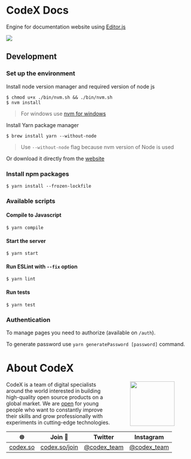 # CodeX Docs

Engine for documentation website using [Editor.js](//editorjs.io)

![](https://capella.pics/e3b8a441-53dc-4da6-a7a9-76b12629983b.jpg)

## Development

### Set up the environment

Install node version manager and required version of node js

```
$ chmod u+x ./bin/nvm.sh && ./bin/nvm.sh
$ nvm install
```

> For windows use [nvm for windows](https://github.com/coreybutler/nvm-windows)

Install Yarn package manager
```
$ brew install yarn --without-node
```

> Use `--without-node` flag  because nvm version of Node is used

Or download it directly from the [website](https://yarnpkg.com/en/docs/install)

### Install npm packages

```
$ yarn install --frozen-lockfile
```

### Available scripts
#### Compile to Javascript
```
$ yarn compile
```

#### Start the server

```
$ yarn start
```

#### Run ESLint with `--fix` option

```
$ yarn lint
```

#### Run tests

```
$ yarn test
```

### Authentication

To manage pages you need to authorize (available on `/auth`).

To generate password use `yarn generatePassword [password]` command.

# About CodeX

<img align="right" width="120" height="120" src="https://codex.so/public/app/img/codex-logo.svg" hspace="50">

CodeX is a team of digital specialists around the world interested in building high-quality open source products on a global market. We are [open](https://codex.so/join) for young people who want to constantly improve their skills and grow professionally with experiments in cutting-edge technologies.

| 🌐 | Join  👋  | Twitter | Instagram |
| -- | -- | -- | -- |
| [codex.so](https://codex.so) | [codex.so/join](https://codex.so/join) |[@codex_team](http://twitter.com/codex_team) | [@codex_team](http://instagram.com/codex_team) |
